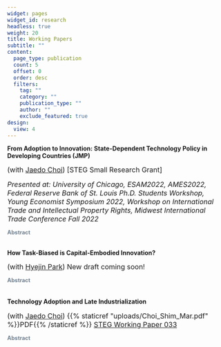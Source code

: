 ```yaml
---
widget: pages
widget_id: research
headless: true
weight: 20
title: Working Papers
subtitle: ""
content:
  page_type: publication
  count: 5
  offset: 0
  order: desc
  filters:
    tag: ""
    category: ""
    publication_type: ""
    author: ""
    exclude_featured: true
design:
  view: 4
---
```

<meta name="theme-color" content="#2962ff">

**From Adoption to Innovation: State-Dependent Technology Policy in Developing Countries (JMP)** 

<font size="3.5"> (with <a href="http://www.jaedochoi.com/">Jaedo Choi</a>) \[STEG Small Research Grant]

*P﻿resented at: University of Chicago, ESAM2022, AMES2022, Federal Reserve Bank of St. Louis Ph.D. Students Workshop, Young Economist Symposium 2022, Workshop on International Trade and Intellectual Property Rights, Midwest International Trade Conference Fall 2022* </font>

  <div class="expand">
    <div class="expand-label" style="cursor: pointer;" onclick="$h = $(this);$h.next('div').slideToggle(100,function () {$h.children('i').attr('class',function () {return $h.next('div').is(':visible') ? 'fas fa-chevron-down' : 'fas fa-chevron-right';});});">
      <i style="font-size:75%; color:#708090" class="fas fa-chevron-right"></i>
      <span style="font-size:90%; color:#708090">
	<b> Abstract </b>
      </span>
    </div>
    <div class="expand-content" style="display: none; font-size:90%;text-align: justify;
  text-justify: inter-word"> Should governments in developing countries support technology adoption or promote innovation? To answer this question, we digitize the universe of technology transfer contracts between Korean and foreign firms with the price of technologies. We find that when the productivity gap between domestic and foreign firms is small, 1) the adoption fee is high, 2) the productivity growth from adoption is smaller than that from innovation, 3) firms are more likely to invest in innovation than adoption. Motivated by these findings, we build a two-country growth model with endogenous adoption and innovation decisions. Foreign firms can sell technologies for an endogenous fee, internalizing the future loss of profit due to stronger competition with domestic firms. The productivity gains from adoption and innovation depend on the productivity gap with foreign firms, which makes the effects of adoption and innovation subsidies also vary with the gap. We estimate the model and quantitatively investigate the effect of several policies along the transitional dynamics. We evaluate Korea's technology policies since 1973, which started with an adoption subsidy and shifted its weight to an innovation subsidy as the productivity of Korean firms converged with that of international competitors. Our result suggests that the state-dependent policy increased consumption-equivalent welfare by 4.84%, which is higher than subsidizing only innovation or adoption. Furthermore, it was optimal to switch from an adoption subsidy to an innovation subsidy in 1985 when Korea's GDP reached 54% of Japan's.</div>
  </div>

<br>

**How Task-Biased is Capital-Embodied Innovation?**

 <font size="3.5">(with <a href="http://www.hyejinpark.net/">Hyejin Park</a>) New draft coming soon!</font>

 <div class="expand">
    <div class="expand-label" style="cursor: pointer;" onclick="$h = $(this);$h.next('div').slideToggle(100,function () {$h.children('i').attr('class',function () {return $h.next('div').is(':visible') ? 'fas fa-chevron-down' : 'fas fa-chevron-right';});});">
      <i style="font-size:75%; color:#708090" class="fas fa-chevron-right"></i>
      <span style="font-size:90%; color:#708090">
	<b> Abstract </b>
      </span>
    </div>
    <div class="expand-content" style="display: none; font-size:90%;text-align: justify;
  text-justify: inter-word">This paper develops a measure of Capital-Embodied Innovation (CEI). The measure counts the number of patents applied to different capital goods by matching patent descriptions from the USPTO to capital goods descriptions from Wikipedia. Using occupation-level variations on the sets of capital goods from O*NET, we document that the CEI measure is smaller for routine occupations. Furthermore, we highlight the heterogeneous effects of CEI across the capital good-occupation relationship. When the capital good performs the same function as the occupational task (task-substituting capital), the CEI on the capital good reduces the relative demand for labor. In case the capital good performs a different function than the occupation tasks (task-complementing capital), the CEI raises relative demand for labor. Abstract occupations have disproportionately more CEI on task-complementing capital than non-abstract occupations. A model-based counterfactual implies that the employment growth between the 1980s and the 2010s would be 33% less biased towards abstract task occupations without the CEI. The degree of job polarization and occupational wage inequality would have been lower without the CEI. </div>
  </div>

<br>

**Technology Adoption and Late Industrialization** <font size="3.5"><br>

(with <a href="http://www.jaedochoi.com/">Jaedo Choi</a>) {{% staticref "uploads/Choi_Shim_Mar.pdf" %}}PDF{{% /staticref %}} <a href="https://steg.cepr.org/publications/technology-adoption-and-late-industrialization">STEG Working Paper 033</a>  </font>

 <div class="expand">
    <div class="expand-label" style="cursor: pointer;" onclick="$h = $(this);$h.next('div').slideToggle(100,function () {$h.children('i').attr('class',function () {return $h.next('div').is(':visible') ? 'fas fa-chevron-down' : 'fas fa-chevron-right';});});">
      <i style="font-size:75%; color:#708090" class="fas fa-chevron-right"></i>
      <span style="font-size:90%; color:#708090">
	<b> Abstract </b>
      </span>
    </div>
    <div class="expand-content" style="display: none; font-size:90%;text-align: justify;
  text-justify: inter-word">We study how the adoption of foreign technology and local spillovers from such adoption contributed to late industrialization in a developing country during the postwar period. Using novel historical firm-level data for South Korea, we provide three empirical findings: direct productivity gains to adopters, local productivity spillovers of the adoption, and complementarity in firms' adoption decisions. Based on these findings, we develop a dynamic spatial model with firms' technology adoption decisions and local spillovers. The spillovers induce dynamic complementarity in firms' technology adoption decisions. Because of this complementarity, the model potentially features multiple steady states. Temporary adoption subsidies can have permanent effects by moving an economy to a new transition path that converges to a higher-productivity steady state. We calibrate our model to the microdata and econometric estimates. We evaluate the effects of the South Korean government policy that temporarily provided adoption subsidies to heavy manufacturing firms in the 1970s. Had no adoption subsidies been provided, South Korea would have converged to a less industrialized steady state in which the heavy manufacturing sector’s share of GDP would have been 15 percentage points lower and aggregate welfare would have been 10% lower compared to the steady state with successful industrialization. Thus, temporary subsidies for technology adoption had permanent effects. </div>
  </div>